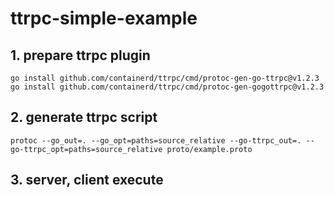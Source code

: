 # ttrpc-simple-example


## 1. prepare ttrpc plugin

`go install github.com/containerd/ttrpc/cmd/protoc-gen-go-ttrpc@v1.2.3`
`go install github.com/containerd/ttrpc/cmd/protoc-gen-gogottrpc@v1.2.3`


## 2. generate ttrpc script

`protoc --go_out=. --go_opt=paths=source_relative --go-ttrpc_out=. --go-ttrpc_opt=paths=source_relative proto/example.proto`

## 3. server, client execute
